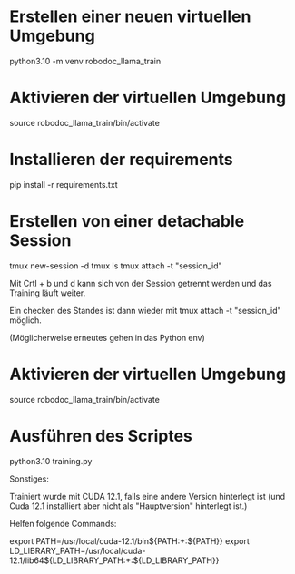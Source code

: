 # Erstellen einer neuen virtuellen Umgebung
python3.10 -m venv robodoc_llama_train

# Aktivieren der virtuellen Umgebung
source robodoc_llama_train/bin/activate

# Installieren der requirements
pip install -r requirements.txt

# Erstellen von einer detachable Session 
tmux new-session -d
tmux ls
tmux attach -t "session_id"

Mit Crtl + b und d kann sich von der Session getrennt werden und das Training läuft weiter.

Ein checken des Standes ist dann wieder mit tmux attach -t "session_id" möglich.

(Möglicherweise erneutes gehen in das Python env)
# Aktivieren der virtuellen Umgebung
source robodoc_llama_train/bin/activate


# Ausführen des Scriptes
python3.10 training.py


Sonstiges:

Trainiert wurde mit CUDA 12.1, falls eine andere Version hinterlegt ist (und Cuda 12.1 installiert aber nicht als "Hauptversion" hinterlegt ist.) 

Helfen folgende Commands:

export PATH=/usr/local/cuda-12.1/bin${PATH:+:${PATH}}
export LD_LIBRARY_PATH=/usr/local/cuda-12.1/lib64${LD_LIBRARY_PATH:+:${LD_LIBRARY_PATH}}

